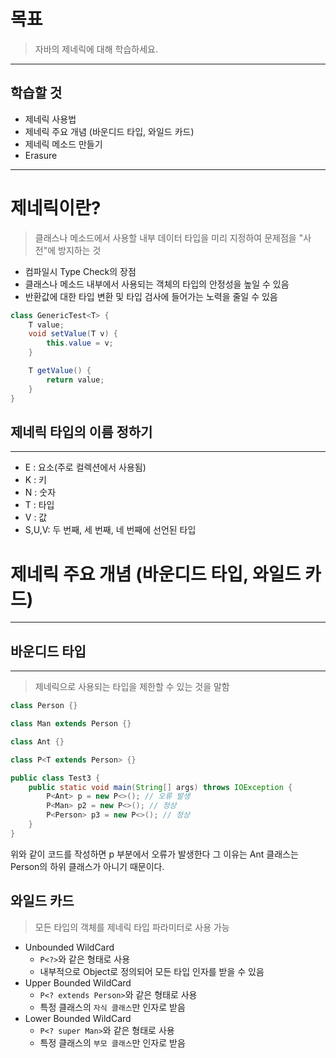 # 목표

> 자바의 제네릭에 대해 학습하세요.

---

## 학습할 것

- 제네릭 사용법
- 제네릭 주요 개념 (바운디드 타입, 와일드 카드)
- 제네릭 메소드 만들기
- Erasure

---

# 제네릭이란?

> 클래스나 메소드에서 사용할 내부 데이터 타입을 미리 지정하여 문제점을 "사전"에 방지하는 것

- 컴파일시 Type Check의 장점
- 클래스나 메소드 내부에서 사용되는 객체의 타입의 안정성을 높일 수 있음
- 반환값에 대한 타입 변환 및 타입 검사에 들어가는 노력을 줄일 수 있음

```java
class GenericTest<T> {
    T value;
    void setValue(T v) {
        this.value = v;
    }

    T getValue() {
        return value;
    }
}
```

## 제네릭 타입의 이름 정하기
---

- E : 요소(주로 컬렉션에서 사용됨)
- K : 키
- N : 숫자
- T : 타입
- V : 값
- S,U,V: 두 번째, 세 번째, 네 번째에 선언된 타입

# 제네릭 주요 개념 (바운디드 타입, 와일드 카드)
---

## 바운디드 타입
---

> 제네릭으로 사용되는 타입을 제한할 수 있는 것을 말함

```java
class Person {}

class Man extends Person {}

class Ant {}

class P<T extends Person> {}

public class Test3 {
    public static void main(String[] args) throws IOException {
        P<Ant> p = new P<>(); // 오류 발생
        P<Man> p2 = new P<>(); // 정상
        P<Person> p3 = new P<>(); // 정상
    }
}
```

위와 같이 코드를 작성하면 p 부분에서 오류가 발생한다 그 이유는 Ant 클래스는 Person의 하위 클래스가 아니기 때문이다.

## 와일드 카드

> 모든 타입의 객체를 제네릭 타입 파라미터로 사용 가능

- Unbounded WildCard
    - `P<?>`와 같은 형태로 사용
    - 내부적으로 Object로 정의되어 모든 타입 인자를 받을 수 있음
- Upper Bounded WildCard
    - `P<? extends Person>`와 같은 형태로 사용
    - 특정 클래스의 `자식 클래스`만 인자로 받음
- Lower Bounded WildCard
    - `P<? super Man>`와 같은 형태로 사용
    - 특정 클래스의 `부모 클래스`만 인자로 받음